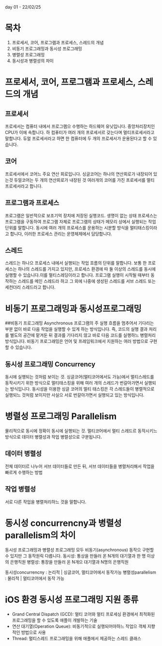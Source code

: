 day 01 - 22/02/25

# 목차
  1. 프로세서, 코어, 프로그램과 프로세스, 스레드의 개념
  2. 비동기 프로그래밍과 동시성 프로그래밍
  3. 병렬성 프로그래밍
  4. 동시성과 병렬성의 차이
 
 
# 프로세서, 코어, 프로그램과 프로세스, 스레드의 개념
## 프로세서
프로세서는 컴퓨터 내에서 프로그램으 수행하는 하드웨어 유닛입니다. 중앙처리장치인 CPU가 이에 속합니다.
하 컴퓨터가 여러 개의 프로세서르 갖는다며 멀티프로세서라고 말합니다.
듀얼 프로세서라고 하면 한 컴퓨터에 두 개의 프로세서가 운용된다고 할 수 있습니다.

## 코어
프로세서에서 코어느 주요 연산 회로입니다.
싱글코어는 하나의 연산회로가 내장되어 있는것
듀얼코어는 두 개의 연산회로가 내장된 것
여러개의 코어를 가진 프로세서를 멀티 프로세서라고 합니다.

## 프로그램과 프로세스
프로그램은 일반적으로 보조기억 장치에 저장된 실행코드. 생명이 없는 상태
프로세스는 프로그램을 구동하여 프로그램 자체로 프로그램의 상태가 메모리 상에서 실행되는 작업단위를 말합니다.
동시에 여러 개의 프로세스를 운용하는 시분할 방식을 멀티태스킹이라고 합니다,
이러한 프로세스 관리는 운영체제에서 담당합니다.

## 스레드
스레드는 하나으 프로세스 내에서 실행되는 작업 흐름의 단위를 말합니다.
보통 한 프로세스는 하나의 스레드를 가지고 있지만, 프로세스 환경에 따 둘 이상의 스레드를 동시에 실행할 수 있습니다.이를 멀티스레딩이라고 합니다.
프로그램 실행이 시작될 때부터 동작하는 스레드를 메인 스레드라 하고 그 외에 나중에 생성된 스레드를 서브 스레드 또는 세컨더리 스레드라고 합니다.


# 비동기 프로그래밍과 동시성프로그래밍
##비동기 프로그래밍 Asynchronous
프로그램의 주 실행 흐름을 멈추어서 기다리는 부분 없이 바로 다음 작업을 실행할 수 있게 하는 방식입니다.
즉, 코드의 실행 결과 처리를 별도의 공간에 맡겨둔 뒤 결과를 기다리지 않고 바로 다음 코드를 실행하느 병렬처리방식입니다.
비동기 프로그래밍은 언어 및 프레임워크에서 지원하는 여러 방법으로 구현할 수 있습니다.

## 동시성 프로그래밍 Concurrency
동시에 실행되는 것처럼 보이는 것.
싱글코어(멀티코어에서도 가능)에서 멀티스레드를 동작시키기 위한 방식으로 멀티태스킹을 위해 여러 개의 스레드가 번갈아가면서 실행되는 방식입니다.
동시성을 이용한 싱글 코어의 멀티 태스킹은 각 스레드들이 병렬적으로 실행되느 것처럼 보이지만 사실으 서로 번갈아가면서 실행되고 있는 방식입니다.


# 병렬성 프로그래밍 Parallelism
물리적으로 동시에 정확이 동시에 실행되는 것.
멀티코어에서 멀티 스레드르 동작시키느 방식으로 데이터 병렬성과 작업 병렬성으로 구분됩니다.

## 데이터 병렬성
전체 데이터르 나누어 서브 데이터들로 만든 뒤, 서브 데이터들을 병렬처리해서 작업을 빠르게 수행하는 방법

## 작업 병렬성
서로 다른 작업을 병렬처리하느 것을 말합니다.


# 동시성 concurrencny과 병렬성parallelism의 차이
동시성 프로그래밍과 병렬성 프로그래밍 모두 비동기(asynchronous) 동작으 구현할 수 있지만 그 동작원릭 다릅니다.
동시성: 통상을 만들러 온 N개의 대기열과 한 명 이상의 은행직원
병렬성: 통장을 만들러 온 N개으 대기열과 N명의 은행직원

동시성concurrencny : 논리적 | 싱글코어, 멀티코어에서 동작가능
병렬성parallelism : 물리적 | 멀티코어에서 동작 가능


# iOS 환경 동시성 프로그래밍 지원 종류
* Grand Central Dispatch (GCD): 멀티 코어와 멀티 프로세싱 환경에서 최적화된 프로그래밍을 할 수 있도록 애플이 개발하는 기술
* 연산 대기열(Operation Queue): 비동기적으로 실행되어야하느 작업으 객체 지향적인 방법으로 사용
* Thread: 멀티스레드 프로그래밍을 위해 애플에서 제공하는 스레드 클래스
